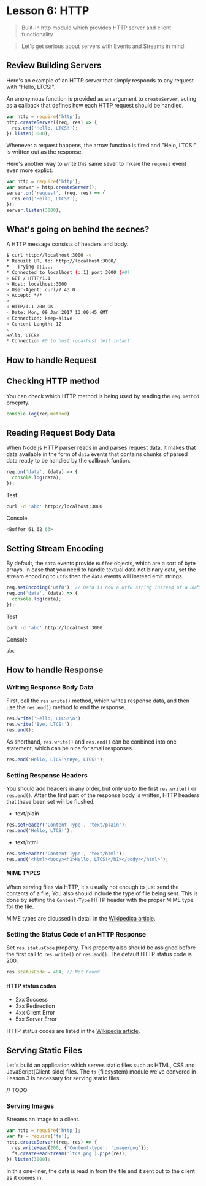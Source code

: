 # Lesson 6: HTTP

> Bulit-in http module which provides HTTP server and client functionality

> Let's get serious about servers with Events and Streams in mind!

## Review Building Servers

Here's an example of an HTTP server that simply responds to any request with "Hello, LTCS!".

An anonymous function is provided as an argument to `createServer`, acting as a callback that defines how each HTTP request should be handled.

```js
var http = require('http');
http.createServer((req, res) => {
  res.end('Hello, LTCS!');
}).listen(3000);
```
Whenever a request happens, the arrow function is fired and "Helo, LTCS!" is written out as the response.

Here's another way to write this same sever to mkaie the `request` event even more explict:

```js
var http = require('http');
var server = http.createServer();
server.on('request', (req, res) => {
  res.end('Hello, LTCS!');
});
server.listen(3000);
```

## What's going on behind the secnes?

A HTTP message consists of headers and body.

```bash
$ curl http://localhost:3000 -v
* Rebuilt URL to: http://localhost:3000/
*   Trying ::1...
* Connected to localhost (::1) port 3000 (#0)
> GET / HTTP/1.1
> Host: localhost:3000
> User-Agent: curl/7.43.0
> Accept: */*
>
< HTTP/1.1 200 OK
< Date: Mon, 09 Jan 2017 13:00:45 GMT
< Connection: keep-alive
< Content-Length: 12
<
Hello, LTCS!
* Connection #0 to host localhost left intact
```

## How to handle Request

## Checking HTTP method

You can check which HTTP method is being used by reading the `req.method` proeprty.

```js
console.log(req.method)
```

## Reading Request Body Data

When Node.js HTTP parser reads in and parses request data, it makes that data available in the form of `data` events that contains chunks of parsed data ready to be handled by the callback funtion.

```js
req.on('data', (data) => {
  console.log(data);
});
```

Test

```bash
curl -d 'abc' http://localhost:3000
```

Console

```bash
<Buffer 61 62 63>
```

## Setting Stream Encoding

By default, the `data` events provide `Buffer` objects, which are a sort of byte arrays. In case that you need to handle textual data not binary data, set the stream encoding to `utf8` then the `data` events will instead emit strings.

```js
req.setEncoding('utf8'); // Data is now a utf8 string instead of a Buffer
req.on('data', (data) => {
  console.log(data);
});
```

Test

```bash
curl -d 'abc' http://localhost:3000
```

Console

```bash
abc
```

## How to handle Response

### Writing Response Body Data

First, call the `res.write()` method, which writes response data, and then use the `res.end()` method to end the response.

```js
res.write('Hello, LTCS!\n');
res.write('Bye, LTCS!');
res.end();
```

As shorthand, `res.write()` and `res.end()` can be conbined into one statement, which can be nice for small responses.

```js
res.end('Hello, LTCS!\nBye, LTCS!');
```

### Setting Response Headers

You should add headers in any order, but only up to the first `res.write()` or `res.end()`. After the first part of the response body is written, HTTP headers that thave been set will be flushed.

- text/plain

```js
res.setHeader('Content-Type', 'text/plain');
res.end('Hello, LTCS!');
```

- text/html

```js
res.setHeader('Content-Type', 'text/html');
res.end('<html><body><h1>Hello, LTCS!</h1></body></html>');
```

#### MIME TYPES

When serving files via HTTP, it's usually not enough to just send the contents of a file;
You also should include the type of file being sent.
This is done by setting the `Content-Type` HTTP header with the proper MIME type for the file.

MIME types are dicussed in detail in the [Wikipedica article](https://en.wikipedia.org/wiki/MIME).


### Setting the Status Code of an HTTP Response

Set `res.statusCode` property. This property also should be assigned before the first call to `res.write()` or `res.end()`.
The default HTTP status code is 200.

```js
res.statusCode = 404; // Not Found
```

#### HTTP status codes

- 2xx Success
- 3xx Redirection
- 4xx Client Error
- 5xx Server Error

HTTP status codes are listed in the [Wikipedia article](https://en.wikipedia.org/wiki/List_of_HTTP_status_codes).

## Serving Static Files

Let's build an application which serves static files such as HTML, CSS and JavaScript(Client-side) files.
The `fs` (filesystem) module we've convered in Lesson 3 is necessary for serving static files.

// TODO

### Serving Images

Streams an image to a client.

```js
var http = require('http');
var fs = require('fs');
http.createServer((req, res) => {
  res.writeHead(200, {'Content-type': 'image/png'});
  fs.createReadStream('ltcs.png').pipe(res);
}).listen(3000);
```

In this one-liner, the data is read in from the file and it sent out to the client as it comes in.
